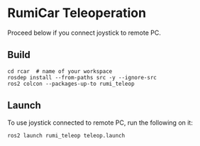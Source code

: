 # RumiCar Teleoperation

Proceed below if you connect joystick to remote PC.

## Build
```
cd rcar  # name of your workspace
rosdep install --from-paths src -y --ignore-src
ros2 colcon --packages-up-to rumi_teleop
```

## Launch
To use joystick connected to remote PC, run the following on it:

```
ros2 launch rumi_teleop teleop.launch
```

